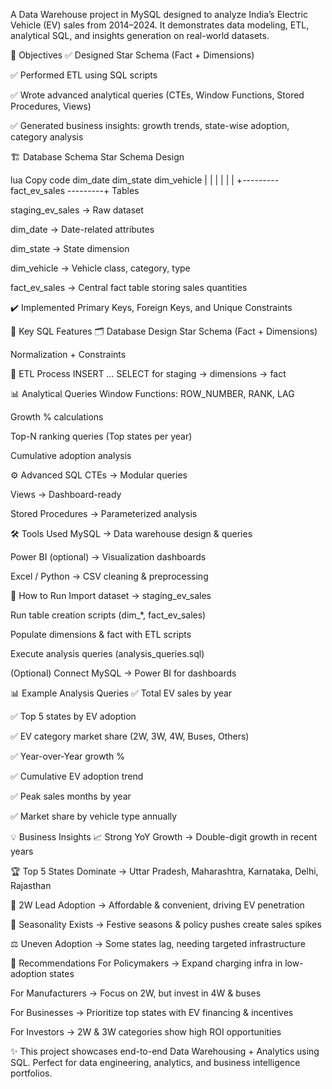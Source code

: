 A Data Warehouse project in MySQL designed to analyze India’s Electric Vehicle (EV) sales from 2014–2024.
It demonstrates data modeling, ETL, analytical SQL, and insights generation on real-world datasets.

🎯 Objectives
✅ Designed Star Schema (Fact + Dimensions)

✅ Performed ETL using SQL scripts

✅ Wrote advanced analytical queries (CTEs, Window Functions, Stored Procedures, Views)

✅ Generated business insights: growth trends, state-wise adoption, category analysis

🏗️ Database Schema
Star Schema Design

lua
Copy code
   dim_date        dim_state        dim_vehicle
      |               |                 |
      |               |                 |
      +--------- fact_ev_sales ---------+
Tables

staging_ev_sales → Raw dataset

dim_date → Date-related attributes

dim_state → State dimension

dim_vehicle → Vehicle class, category, type

fact_ev_sales → Central fact table storing sales quantities

✔️ Implemented Primary Keys, Foreign Keys, and Unique Constraints

🔑 Key SQL Features
🗂️ Database Design
Star Schema (Fact + Dimensions)

Normalization + Constraints

🔄 ETL Process
INSERT … SELECT for staging → dimensions → fact

📊 Analytical Queries
Window Functions: ROW_NUMBER, RANK, LAG

Growth % calculations

Top-N ranking queries (Top states per year)

Cumulative adoption analysis

⚙️ Advanced SQL
CTEs → Modular queries

Views → Dashboard-ready

Stored Procedures → Parameterized analysis

🛠️ Tools Used
MySQL → Data warehouse design & queries

Power BI (optional) → Visualization dashboards

Excel / Python → CSV cleaning & preprocessing

🚀 How to Run
Import dataset → staging_ev_sales

Run table creation scripts (dim_*, fact_ev_sales)

Populate dimensions & fact with ETL scripts

Execute analysis queries (analysis_queries.sql)

(Optional) Connect MySQL → Power BI for dashboards

📊 Example Analysis Queries
✅ Total EV sales by year

✅ Top 5 states by EV adoption

✅ EV category market share (2W, 3W, 4W, Buses, Others)

✅ Year-over-Year growth %

✅ Cumulative EV adoption trend

✅ Peak sales months by year

✅ Market share by vehicle type annually

💡 Business Insights
📈 Strong YoY Growth → Double-digit growth in recent years

🏆 Top 5 States Dominate → Uttar Pradesh, Maharashtra, Karnataka, Delhi, Rajasthan

🛵 2W Lead Adoption → Affordable & convenient, driving EV penetration

📅 Seasonality Exists → Festive seasons & policy pushes create sales spikes

⚖️ Uneven Adoption → Some states lag, needing targeted infrastructure

📌 Recommendations
For Policymakers → Expand charging infra in low-adoption states

For Manufacturers → Focus on 2W, but invest in 4W & buses

For Businesses → Prioritize top states with EV financing & incentives

For Investors → 2W & 3W categories show high ROI opportunities

✨ This project showcases end-to-end Data Warehousing + Analytics using SQL.
Perfect for data engineering, analytics, and business intelligence portfolios.

